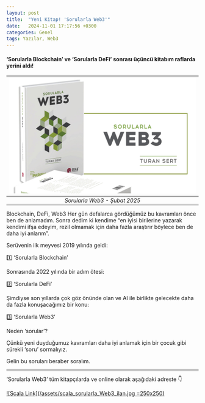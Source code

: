 ```yaml
---
layout: post
title:  "Yeni Kitap! 'Sorularla Web3'"
date:   2024-11-01 17:17:56 +0300
categories: Genel
tags: Yazılar, Web3
---
```


#### ‘Sorularla Blockchain’ ve ‘Sorularla DeFi’ sonrası üçüncü kitabım raflarda yerini aldı!

| ![Sorularla Web3](/assets/Sorularla_Web3_kapak_x.jpg)|
|:--:| 
| *Sorularla Web3 - Şubat 2025*|

Blockchain, DeFi, Web3 Her gün defalarca gördüğümüz bu kavramları önce ben de anlamadım. Sonra dedim ki kendime “en iyisi birilerine yazarak kendimi ifşa edeyim, rezil olmamak için daha fazla araştırır böylece ben de daha iyi anlarım”.

Serüvenin ilk meyvesi 2019 yılında geldi:

1️⃣ ‘Sorularla Blockchain’

Sonrasında 2022 yılında bir adım ötesi:

2️⃣ ‘Sorularla DeFi’

Şimdiyse son yıllarda çok göz önünde olan ve AI ile birlikte gelecekte daha da fazla konuşacağımız bir konu:

3️⃣ ‘Sorularla Web3’

Neden ‘sorular’?

Çünkü yeni duyduğumuz kavramları daha iyi anlamak için bir çocuk gibi sürekli ‘soru’ sormalıyız.

Gelin bu soruları beraber soralım.

---

‘Sorularla Web3’ tüm kitapçılarda ve online olarak aşağıdaki adreste 👇


[![Scala Link](/assets/scala_sorularla_Web3_ilan.jpg =250x250)](https://www.scalakitapci.com/sorularla-web3)

